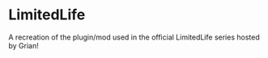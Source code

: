 # LimitedLife
A recreation of the plugin/mod used in the official LimitedLife series hosted by Grian!
